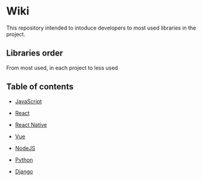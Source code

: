 # Wiki
This repository intended to intoduce developers to most used libraries in the project.

## Libraries order
From most used, in each project to less used

## Table of contents
- [JavaScript](js)

- [React](react)

- [React Native](react-native)

- [Vue](vue)

- [NodeJS](nodejs)

- [Python](python)

- [Django](django)
